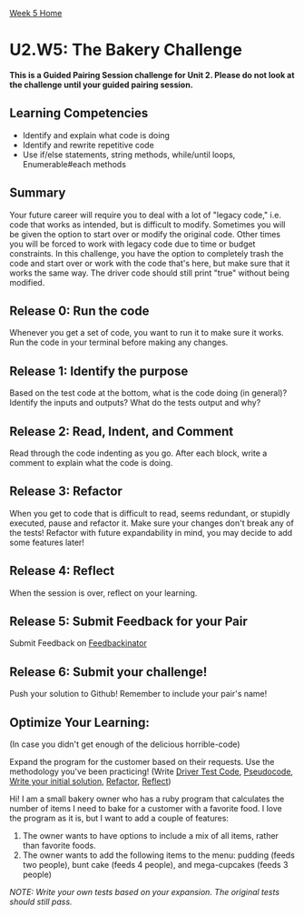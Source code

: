 [Week 5 Home](../)

# U2.W5: The Bakery Challenge 

**This is a Guided Pairing Session challenge for Unit 2. Please do not look at the challenge until your guided pairing session.**

## Learning Competencies
- Identify and explain what code is doing
- Identify and rewrite repetitive code
- Use if/else statements, string methods, while/until loops, Enumerable#each methods

## Summary
Your future career will require you to deal with a lot of "legacy code," i.e. code that works as intended, but is difficult to modify. Sometimes you will be given the option to start over or modify the original code. Other times you will be forced to work with legacy code due to time or budget constraints. In this challenge, you have the option to completely trash the code and start over or work with the code that's here, but make sure that it works the same way. The driver code should still print "true" without being modified.

## Release 0: Run the code
Whenever you get a set of code, you want to run it to make sure it works. Run the code in your terminal before making any changes.

## Release 1: Identify the purpose
Based on the test code at the bottom, what is the code doing (in general)? Identify the inputs and outputs? What do the tests output and why?

## Release 2: Read, Indent, and Comment
Read through the code indenting as you go. After each block, write a comment to explain what the code is doing.

## Release 3: Refactor
When you get to code that is difficult to read, seems redundant, or stupidly executed, pause and refactor it. Make sure your changes don't break any of the tests! Refactor with future expandability in mind, you may decide to add some features later!

## Release 4: Reflect
When the session is over, reflect on your learning. 

## Release 5: Submit Feedback for your Pair
Submit Feedback on [Feedbackinator](https://socrates.devbootcamp.com/feedback/new)

## Release 6: Submit your challenge!
Push your solution to Github! Remember to include your pair's name!
 

## Optimize Your Learning:
(In case you didn't get enough of the delicious horrible-code) 

Expand the program for the customer based on their requests. Use the methodology you've been practicing! (Write [Driver Test Code](https://github.com/Devbootcamp/phase_0_handbook/blob/master/coding_references/driver_code.md), [Pseudocode](https://github.com/Devbootcamp/phase_0_handbook/blob/master/coding_references/pseudocode.md), [Write your initial solution](https://github.com/Devbootcamp/phase_0_handbook/blob/master/coding_references/initial_solution.md), [Refactor](https://github.com/Devbootcamp/phase_0_handbook/blob/master/coding_references/refactoring.md), [Reflect](https://github.com/Devbootcamp/phase_0_handbook/blob/master/coding_references/reflection_guidelines.md))


Hi! I am a small bakery owner who has a ruby program that calculates the 
number of items I need to bake for a customer with a favorite food. 
I love the program as it is, but I want to add a couple of features:

1. The owner wants to have options to include a mix of all items, rather than favorite foods.
2. The owner wants to add the following items to the menu: pudding (feeds two people), bunt cake (feeds 4 people), and mega-cupcakes (feeds 3 people)


*NOTE: Write your own tests based on your expansion. The original tests should still pass.*

